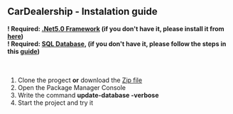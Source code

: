 ## CarDealership - Instalation guide

<strong>
 ! Required: <ins>.Net5.0 Framework</ins> (if you don't have it, please install it from <a href="https://dotnet.microsoft.com/download/visual-studio-sdks">here</a>)
 <br>
 ! Required: <ins>SQL Database</ins>, (if you don't have it, please follow the steps in this <a href="https://www.guru99.com/download-install-sql-server.html">guide</a>)
</strong>
<br><br><br>

1. Clone the progect <b>or</b> download the [Zip file](https://github.com/ZVidenov/CarDealership/files/6903555/CarDealership-master.zip)
2. Open the Package Manager Console
3. Write  the command <b>update-database -verbose</b>
4. Start the project and try it

